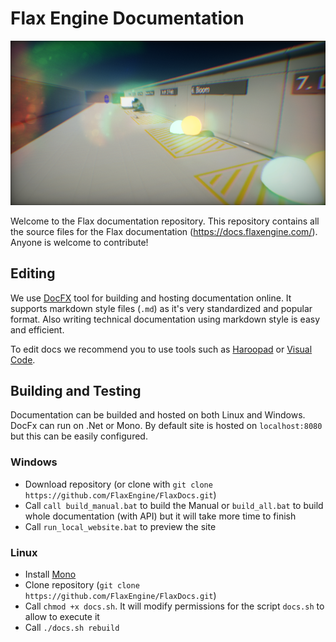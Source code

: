 # Flax Engine Documentation

![Flax Engine Docs](manual/graphics/post-effects/media/postFx.png)

Welcome to the Flax documentation repository. This repository contains all the source files for the Flax documentation (https://docs.flaxengine.com/). Anyone is welcome to contribute!

## Editing

We use [DocFX](https://github.com/dotnet/docfx) tool for building and hosting documentation online. It supports markdown style files (`.md`) as it's very standardized and popular format. Also writing technical documentation using markdown style is easy and efficient.

To edit docs we recommend you to use tools such as [Haroopad](http://pad.haroopress.com/) or [Visual Code](https://code.visualstudio.com/).

## Building and Testing

Documentation can be builded and hosted on both Linux and Windows. DocFx can run on .Net or Mono. By default site is hosted on `localhost:8080` but this can be easily configured.

### Windows

* Download repository (or clone with `git clone https://github.com/FlaxEngine/FlaxDocs.git`)
* Call `call build_manual.bat` to build the Manual or `build_all.bat` to build whole documentation (with API) but it will take more time to finish
* Call `run_local_website.bat` to preview the site

### Linux

* Install [Mono](http://www.mono-project.com/docs/getting-started/install/linux/)
* Clone repository (`git clone https://github.com/FlaxEngine/FlaxDocs.git`)
* Call `chmod +x docs.sh`. It will modify permissions for the script `docs.sh` to allow to execute it
* Call `./docs.sh rebuild`

